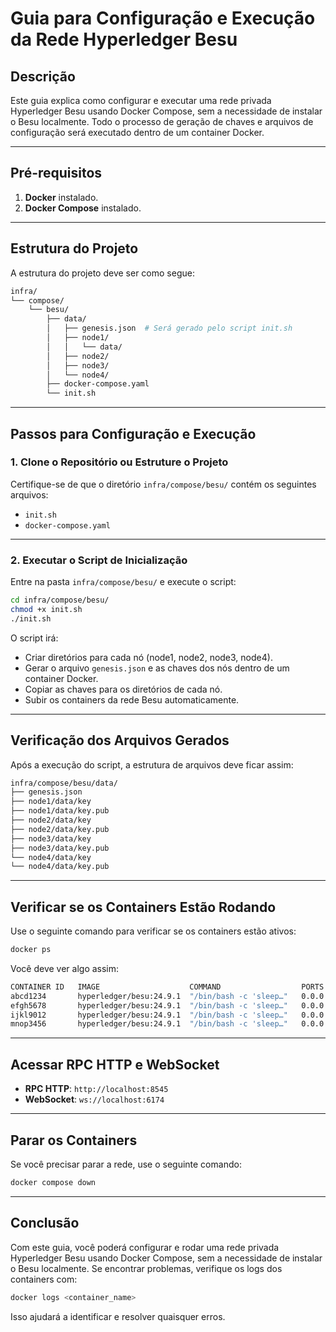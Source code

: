 # **Guia para Configuração e Execução da Rede Hyperledger Besu**

## **Descrição**

Este guia explica como configurar e executar uma rede privada Hyperledger Besu usando Docker Compose, sem a necessidade de instalar o Besu localmente. Todo o processo de geração de chaves e arquivos de configuração será executado dentro de um container Docker.

---

## **Pré-requisitos**

1. **Docker** instalado.
2. **Docker Compose** instalado.

---

## **Estrutura do Projeto**

A estrutura do projeto deve ser como segue:

```bash
infra/
└── compose/
    └── besu/
        ├── data/
        │   ├── genesis.json  # Será gerado pelo script init.sh
        │   ├── node1/
        │   │   └── data/
        │   ├── node2/
        │   ├── node3/
        │   └── node4/
        ├── docker-compose.yaml
        └── init.sh
```

---

## **Passos para Configuração e Execução**

### 1. **Clone o Repositório ou Estruture o Projeto**

Certifique-se de que o diretório `infra/compose/besu/` contém os seguintes arquivos:

- `init.sh`
- `docker-compose.yaml`

---

### 2. **Executar o Script de Inicialização**

Entre na pasta `infra/compose/besu/` e execute o script:

```bash
cd infra/compose/besu/
chmod +x init.sh
./init.sh
```

O script irá:

- Criar diretórios para cada nó (node1, node2, node3, node4).
- Gerar o arquivo `genesis.json` e as chaves dos nós dentro de um container Docker.
- Copiar as chaves para os diretórios de cada nó.
- Subir os containers da rede Besu automaticamente.

---

## **Verificação dos Arquivos Gerados**

Após a execução do script, a estrutura de arquivos deve ficar assim:

```bash
infra/compose/besu/data/
├── genesis.json
├── node1/data/key
├── node1/data/key.pub
├── node2/data/key
├── node2/data/key.pub
├── node3/data/key
├── node3/data/key.pub
└── node4/data/key
└── node4/data/key.pub
```

---

## **Verificar se os Containers Estão Rodando**

Use o seguinte comando para verificar se os containers estão ativos:

```bash
docker ps
```

Você deve ver algo assim:

```bash
CONTAINER ID   IMAGE                    COMMAND                  PORTS                            NAMES
abcd1234       hyperledger/besu:24.9.1  "/bin/bash -c 'sleep…"   0.0.0.0:8545->8545/tcp, ...      besu_node_1
efgh5678       hyperledger/besu:24.9.1  "/bin/bash -c 'sleep…"   0.0.0.0:8546->8546/tcp, ...      besu_node_2
ijkl9012       hyperledger/besu:24.9.1  "/bin/bash -c 'sleep…"   0.0.0.0:8547->8547/tcp, ...      besu_node_3
mnop3456       hyperledger/besu:24.9.1  "/bin/bash -c 'sleep…"   0.0.0.0:8548->8548/tcp, ...      besu_node_4
```

---

## **Acessar RPC HTTP e WebSocket**

- **RPC HTTP**: `http://localhost:8545`
- **WebSocket**: `ws://localhost:6174`

---

## **Parar os Containers**

Se você precisar parar a rede, use o seguinte comando:

```bash
docker compose down
```

---

## **Conclusão**

Com este guia, você poderá configurar e rodar uma rede privada Hyperledger Besu usando Docker Compose, sem a necessidade de instalar o Besu localmente. Se encontrar problemas, verifique os logs dos containers com:

```bash
docker logs <container_name>
```

Isso ajudará a identificar e resolver quaisquer erros.
